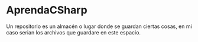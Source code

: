 # AprendaCSharp
Un repositorio es un almacén o lugar donde se guardan ciertas cosas, en mi caso serian los archivos que guardare en este espacio.
